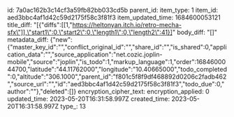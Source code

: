 id: 7a0ac162b3c14cf3a59fb82bb033cd5b
parent_id: 
item_type: 1
item_id: aed3bbc4af1d42c59d2175f58c3f81f3
item_updated_time: 1684600053121
title_diff: "[{\"diffs\":[[1,\"https://heltonyan.itch.io/retro-mecha-sfx\"]],\"start1\":0,\"start2\":0,\"length1\":0,\"length2\":41}]"
body_diff: "[]"
metadata_diff: {"new":{"master_key_id":"","conflict_original_id":"","share_id":"","is_shared":0,"application_data":"","source_application":"net.cozic.joplin-mobile","source":"joplin","is_todo":1,"markup_language":1,"order":1684600044700,"latitude":"44.11762000","longitude":"10.40665000","todo_completed":0,"altitude":"306.1000","parent_id":"f801c5f8f9df468892d0206c2fadb462","source_url":"","id":"aed3bbc4af1d42c59d2175f58c3f81f3","todo_due":0,"author":""},"deleted":[]}
encryption_cipher_text: 
encryption_applied: 0
updated_time: 2023-05-20T16:31:58.997Z
created_time: 2023-05-20T16:31:58.997Z
type_: 13